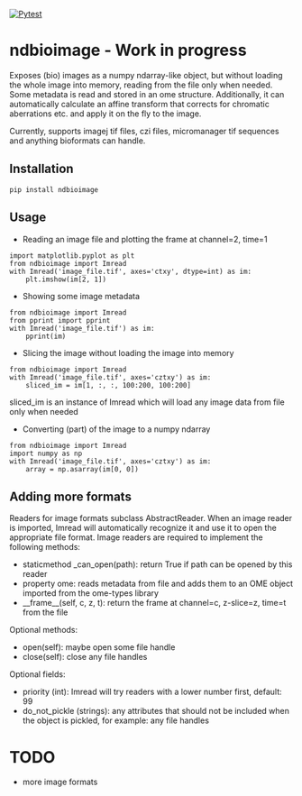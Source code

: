 [![Pytest](https://github.com/wimpomp/ndbioimage/actions/workflows/pytest.yml/badge.svg)](https://github.com/wimpomp/ndbioimage/actions/workflows/pytest.yml)

# ndbioimage - Work in progress

Exposes (bio) images as a numpy ndarray-like object, but without loading the whole
image into memory, reading from the file only when needed. Some metadata is read
and stored in an ome structure. Additionally, it can automatically calculate an affine
transform that corrects for chromatic aberrations etc. and apply it on the fly to the image.

Currently, supports imagej tif files, czi files, micromanager tif sequences and anything
bioformats can handle. 

## Installation

```
pip install ndbioimage
```

## Usage

- Reading an image file and plotting the frame at channel=2, time=1

```
import matplotlib.pyplot as plt
from ndbioimage import Imread
with Imread('image_file.tif', axes='ctxy', dtype=int) as im:
    plt.imshow(im[2, 1])
```        
        
- Showing some image metadata

```
from ndbioimage import Imread
from pprint import pprint
with Imread('image_file.tif') as im:
    pprint(im)
```

- Slicing the image without loading the image into memory

```
from ndbioimage import Imread
with Imread('image_file.tif', axes='cztxy') as im:
    sliced_im = im[1, :, :, 100:200, 100:200]
```

sliced_im is an instance of Imread which will load any image data from file only when needed


- Converting (part) of the image to a numpy ndarray

```
from ndbioimage import Imread
import numpy as np
with Imread('image_file.tif', axes='cztxy') as im:
    array = np.asarray(im[0, 0])
```

## Adding more formats
Readers for image formats subclass AbstractReader. When an image reader is imported, Imread will
automatically recognize it and use it to open the appropriate file format. Image readers
are required to implement the following methods:

- staticmethod _can_open(path): return True if path can be opened by this reader
- property ome: reads metadata from file and adds them to an OME object imported
from the ome-types library 
- \_\_frame__(self, c, z, t): return the frame at channel=c, z-slice=z, time=t from the file

Optional methods:
- open(self): maybe open some file handle
- close(self): close any file handles

Optional fields:
- priority (int): Imread will try readers with a lower number first, default: 99
- do_not_pickle (strings): any attributes that should not be included when the object is pickled,
for example: any file handles

# TODO
- more image formats

